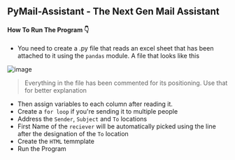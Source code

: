 ## PyMail-Assistant - The Next Gen Mail Assistant

#### How To Run The Program 👇
- You need to create a .py file that reads an excel sheet that has been attached to it using the `pandas` module. A file that looks like this

![image](https://user-images.githubusercontent.com/70736942/119271576-bdd82800-bc1f-11eb-9b9e-20e035d982be.png)

> Everything in the file has been commented for its positioning. Use that for better explanation

- Then assign variables to each column after reading it.
- Create a `for loop` if you're sending it to multiple people
- Address the `Sender`, `Subject` and `To` locations
- First Name of the `reciever` will be automatically picked using the line after the designation of the `To` location
- Create the `HTML` temmplate
- Run the Program
